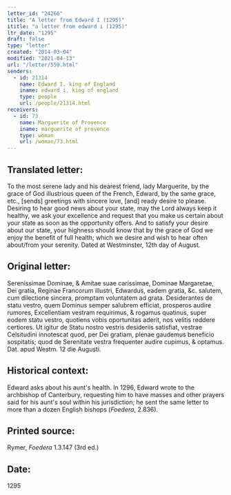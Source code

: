 ```yaml
---
letter_id: "24266"
title: "A letter from Edward I (1295)"
ititle: "a letter from edward i (1295)"
ltr_date: "1295"
draft: false
type: "letter"
created: "2014-03-04"
modified: "2021-04-13"
url: "/letter/559.html"
senders:
  - id: 21314
    name: Edward I, king of England
    iname: edward i, king of england
    type: people
    url: /people/21314.html
receivers:
  - id: 73
    name: Marguerite of Provence
    iname: marguerite of provence
    type: woman
    url: /woman/73.html
---
```

<h2> Translated letter:</h2>To the most serene lady and his dearest friend, lady Marguerite, by the grace of God illustrious queen of the French, Edward, by the same grace, etc., [sends] greetings with sincere love, [and] ready desire to please.
Desiring to hear good news about your state, may the Lord always keep it healthy, we ask your excellence and request that you make us certain about your state as soon as the opportunity offers.
And to satisfy your desire about our state, your highness should know that by the grace of God we enjoy the benefit of full health; which we desire and wish to hear often about/from your serenity.
Dated at Westminster, 12th day of August.
<h2 class="mt-4"> Original letter:</h2>Serenissimae Dominae, & Amitae suae carissimae, Dominae Margaretae, Dei gratia, Reginae Francorum illustri, Edwardus, eadem gratia, &c. salutem, cum dilectione sincera, promptam voluntatem ad grata.
Desiderantes de statu vestro, quem Dominus semper salubrem efficiat, prosperos audire rumores, Excellentiam vestram requirimus, & rogamus quatinus, super eodem statu vestro, quotiens vobis oportunitas aderit, nos velitis reddere certiores.
Ut igitur de Statu nostro vestris desideriis satisfiat, vestrae Celsitudini innotescat quod, per Dei gratiam, plenae gaudemus beneficio sospitatis; quod de Serenitate vestra frequenter audire cupimus, & optamus.
Dat. apud Westm. 12 die Augusti.
<h2 class="mt-4"> Historical context:</h2><p>Edward asks about his aunt's health. In 1296, Edward wrote to the archbishop of Canterbury, requesting him to have masses and other prayers said for his aunt's soul within his jurisdiction; he sent the same letter to more than a dozen English bishops (<em>Foedera</em>, 2.836).</p><h2 class="mt-4"> Printed source:</h2><p>Rymer, <em>Foedera</em> 1.3.147 (3rd ed.)</p><h2 class="mt-4"> Date:</h2>1295